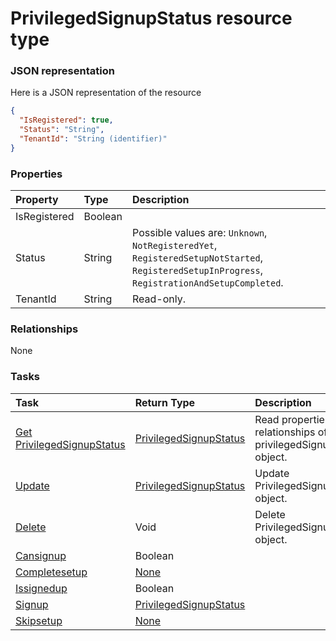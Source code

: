 # PrivilegedSignupStatus resource type



### JSON representation

Here is a JSON representation of the resource

<!-- {
  "blockType": "resource",
  "optionalProperties": [

  ],
  "@odata.type": "microsoft.graph.PrivilegedSignupStatus"
}-->

```json
{
  "IsRegistered": true,
  "Status": "String",
  "TenantId": "String (identifier)"
}

```
### Properties
| Property	   | Type	|Description|
|:---------------|:--------|:----------|
|IsRegistered|Boolean||
|Status|String| Possible values are: `Unknown`, `NotRegisteredYet`, `RegisteredSetupNotStarted`, `RegisteredSetupInProgress`, `RegistrationAndSetupCompleted`.|
|TenantId|String| Read-only.|

### Relationships
None


### Tasks

| Task		   | Return Type	|Description|
|:---------------|:--------|:----------|
|[Get PrivilegedSignupStatus](../api/privilegedsignupstatus_get.md) | [PrivilegedSignupStatus](privilegedsignupstatus.md) |Read properties and relationships of privilegedSignupStatus object.|
|[Update](../api/privilegedsignupstatus_update.md) | [PrivilegedSignupStatus](privilegedsignupstatus.md)	|Update PrivilegedSignupStatus object. |
|[Delete](../api/privilegedsignupstatus_delete.md) | Void	|Delete PrivilegedSignupStatus object. |
|[Cansignup](../api/privilegedsignupstatus_cansignup.md)|Boolean||
|[Completesetup](../api/privilegedsignupstatus_completesetup.md)|[None](none.md)||
|[Issignedup](../api/privilegedsignupstatus_issignedup.md)|Boolean||
|[Signup](../api/privilegedsignupstatus_signup.md)|[PrivilegedSignupStatus](privilegedsignupstatus.md)||
|[Skipsetup](../api/privilegedsignupstatus_skipsetup.md)|[None](none.md)||

<!-- uuid: 2220039e-3a65-40e1-aa2d-cbeee601f040
2015-10-16 09:51:16 UTC -->
<!-- {
  "type": "#page.annotation",
  "description": "PrivilegedSignupStatus resource",
  "keywords": "",
  "section": "documentation",
  "tocPath": ""
}-->